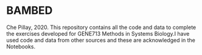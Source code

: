 # BAMBED

Che Pillay, 2020. This repository contains all the code and data to complete the exercises developed for GENE713 Methods in Systems Biology.I have used code and data from other sources and these are acknowledged in the Notebooks.
